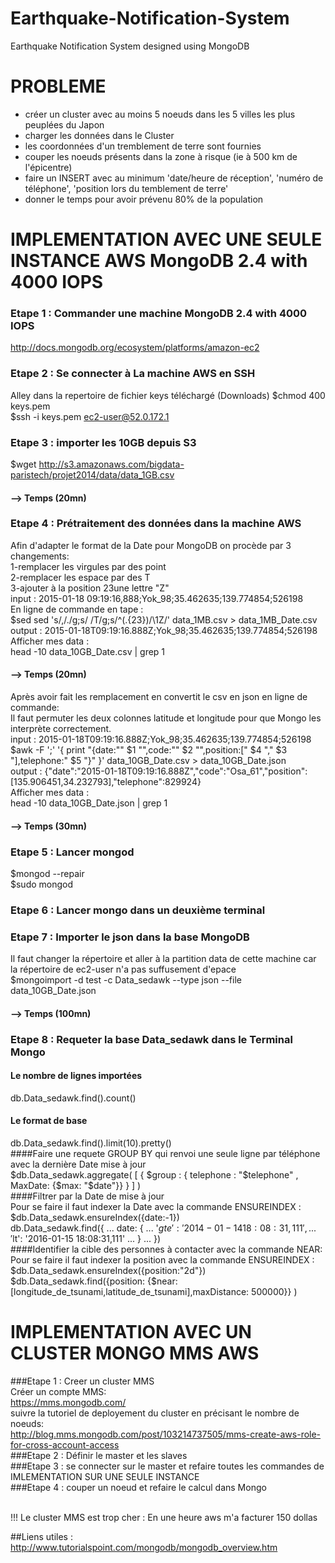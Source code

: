 # Earthquake-Notification-System
Earthquake Notification System designed using MongoDB

# PROBLEME
- créer un cluster avec au moins 5 noeuds dans les 5 villes les plus peuplées du Japon
- charger les données dans le Cluster
- les coordonnées d'un tremblement de terre sont fournies
- couper les noeuds présents dans la zone à risque (ie à 500 km de l'épicentre)
- faire un INSERT avec au minimum 'date/heure de réception', 'numéro de téléphone', 'position lors du temblement de terre'
- donner le temps pour avoir prévenu 80% de la population


# IMPLEMENTATION AVEC UNE SEULE INSTANCE AWS MongoDB 2.4 with 4000 IOPS 

### Etape 1 : Commander une machine MongoDB 2.4 with 4000 IOPS 
http://docs.mongodb.org/ecosystem/platforms/amazon-ec2

### Etape 2 : Se connecter à La machine AWS en SSH
Alley dans la repertoire de fichier keys téléchargé (Downloads)
$chmod 400 keys.pem    
$ssh -i keys.pem ec2-user@52.0.172.1  

### Etape 3 : importer les 10GB depuis S3

$wget http://s3.amazonaws.com/bigdata-paristech/projet2014/data/data_1GB.csv

#### --> Temps (20mn)
### Etape 4 : Prétraitement des données dans la machine AWS
Afin d'adapter le format de la Date pour MongoDB on procède par 3 changements:<br>
1-remplacer les virgules par des point<br>
2-remplacer les espace par des T<br>
3-ajouter à la position 23une lettre "Z"<br>
input : 2015-01-18 09:19:16,888;Yok_98;35.462635;139.774854;526198<br>
En ligne de commande en tape :<br>
$sed sed 's/,/./g;s/ /T/g;s/^\(.\{23\}\)/\1Z/' data_1MB.csv > data_1MB_Date.csv <br>
output : 2015-01-18T09:19:16.888Z;Yok_98;35.462635;139.774854;526198<br>
Afficher mes data :<br>
head -10 data_10GB_Date.csv | grep 1<br>
#### --> Temps (20mn)<br>
Après avoir fait les remplacement en convertit le csv en json en ligne de commande:<br>
Il faut permuter les deux colonnes latitude et longitude pour que Mongo les interprète correctement.<br>
input : 2015-01-18T09:19:16.888Z;Yok_98;35.462635;139.774854;526198<br>
$awk -F ';' '{ print "{date:\"" $1 "\",code:\"" $2 "\",position:[" $4 "," $3 "],telephone:" $5 "}" }' data_10GB_Date.csv > data_10GB_Date.json<br>
output : {"date":"2015-01-18T09:19:16.888Z","code":"Osa_61","position":[135.906451,34.232793],"telephone":829924}<br>
Afficher mes data :<br>
head -10 data_10GB_Date.json | grep 1<br>
#### --> Temps (30mn)
### Etape 5 : Lancer mongod <br>
$mongod --repair<br>
$sudo mongod<br>
### Etape 6 : Lancer mongo dans un deuxième terminal <br>
### Etape 7 : Importer le json dans la base MongoDB<br>
Il faut changer la répertoire et aller à la partition data de cette machine car la répertoire de ec2-user n'a pas suffusement d'epace<br>
$mongoimport -d test -c Data_sedawk  --type json --file data_10GB_Date.json <br>
#### --> Temps (100mn)<br>
### Etape 8 : Requeter la base Data_sedawk dans le Terminal Mongo<br>
#### Le nombre de lignes importées<br>
db.Data_sedawk.find().count()<br>
#### Le format de base<br>
db.Data_sedawk.find().limit(10).pretty()<br>
####Faire une requete GROUP BY qui renvoi une seule ligne par téléphone avec la dernière Date mise à jour<br>
$db.Data_sedawk.aggregate( [ { $group : { telephone : "$telephone" , MaxDate: {$max: "$date"}} } ] ) <br>
####Filtrer par la Date de mise à jour<br>
Pour se faire il faut indexer la Date avec la commande ENSUREINDEX :<br>
$db.Data_sedawk.ensureIndex({date:-1})<br>
db.Data_sedawk.find({
...     date: { 
...             '$gte': '2014-01-14 18:08:31,111',
...             '$lt': '2016-01-15 18:08:31,111' 
...     }
... })<br>
####Identifier la cible des personnes à contacter avec la commande NEAR:
Pour se faire il faut indexer la position avec la commande ENSUREINDEX :
$db.Data_sedawk.ensureIndex({position:"2d"})<br>
$db.Data_sedawk.find({position: {$near:[longitude_de_tsunami,latitude_de_tsunami],maxDistance: 500000}} )<br>
# IMPLEMENTATION AVEC UN CLUSTER MONGO MMS AWS <br>
###Etape 1 : Creer un cluster MMS<br>
Créer un compte MMS:<br>
https://mms.mongodb.com/<br>
suivre la tutoriel de deployement du cluster en précisant le nombre de noeuds:<br>
http://blog.mms.mongodb.com/post/103214737505/mms-create-aws-role-for-cross-account-access<br>
###Etape 2 : Définir le master et les slaves<br>
###Etape 3 : se connecter sur le master et refaire toutes les commandes de IMLEMENTATION SUR UNE SEULE INSTANCE<br>
###Etape 4 : couper un noeud et refaire le calcul dans Mongo<br><br>

!!! Le cluster MMS est trop cher : En une heure aws m'a facturer 150 dollas<br>
 
##Liens utiles :<br>
http://www.tutorialspoint.com/mongodb/mongodb_overview.htm
